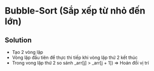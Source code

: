 # Bubble-Sort (Sắp xếp từ nhỏ đến lớn)

## Solution

- Tạo 2 vòng lặp
- Vòng lặp đầu tiên để thực thi tiếp khi vòng lặp thứ 2 kết thúc
- Trong vong lặp thứ 2 so sánh \_arr[j] > \_arr[j + 1]) => Hoán đổi vị trí
